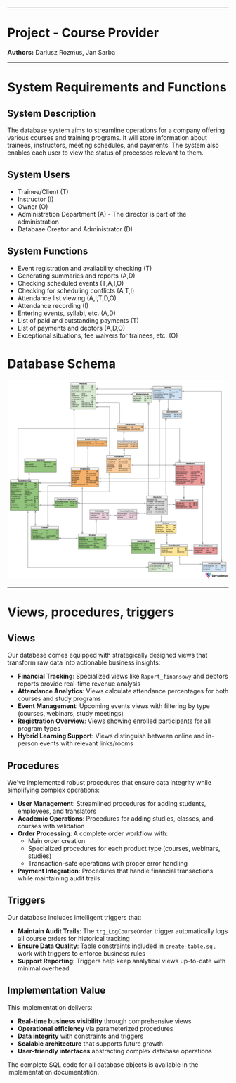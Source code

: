
---
# Project - Course Provider

**Authors:** Dariusz Rozmus, Jan Sarba

---

# System Requirements and Functions

## System Description

The database system aims to streamline operations for a company offering various courses and training programs. It will store information about trainees, instructors, meeting schedules, and payments. The system also enables each user to view the status of processes relevant to them.

## System Users

- Trainee/Client (T)
- Instructor (I)
- Owner (O)
- Administration Department (A) - The director is part of the administration
- Database Creator and Administrator (D)

## System Functions

- Event registration and availability checking (T)
- Generating summaries and reports (A,D)
- Checking scheduled events (T,A,I,O)
- Checking for scheduling conflicts (A,T,I)
- Attendance list viewing (A,I,T,D,O)
- Attendance recording (I)
- Entering events, syllabi, etc. (A,D)
- List of paid and outstanding payments (T)
- List of payments and debtors (A,D,O)
- Exceptional situations, fee waivers for trainees, etc. (O)

# Database Schema

![schema](schemat.png)

---

# Views, procedures, triggers

## Views

Our database comes equipped with strategically designed views that transform raw data into actionable business insights:

- **Financial Tracking**: Specialized views like `Raport_finansowy` and debtors reports provide real-time revenue analysis
- **Attendance Analytics**: Views calculate attendance percentages for both courses and study programs
- **Event Management**: Upcoming events views with filtering by type (courses, webinars, study meetings)
- **Registration Overview**: Views showing enrolled participants for all program types
- **Hybrid Learning Support**: Views distinguish between online and in-person events with relevant links/rooms

## Procedures

We've implemented robust procedures that ensure data integrity while simplifying complex operations:

- **User Management**: Streamlined procedures for adding students, employees, and translators
- **Academic Operations**: Procedures for adding studies, classes, and courses with validation
- **Order Processing**: A complete order workflow with:
  - Main order creation
  - Specialized procedures for each product type (courses, webinars, studies)
  - Transaction-safe operations with proper error handling
- **Payment Integration**: Procedures that handle financial transactions while maintaining audit trails

## Triggers

Our database includes intelligent triggers that:

- **Maintain Audit Trails**: The `trg_LogCourseOrder` trigger automatically logs all course orders for historical tracking
- **Ensure Data Quality**: Table constraints included in `create-table.sql` work with triggers to enforce business rules
- **Support Reporting**: Triggers help keep analytical views up-to-date with minimal overhead

## Implementation Value

This implementation delivers:

- **Real-time business visibility** through comprehensive views  
- **Operational efficiency** via parameterized procedures  
- **Data integrity** with constraints and triggers  
- **Scalable architecture** that supports future growth  
- **User-friendly interfaces** abstracting complex database operations  

The complete SQL code for all database objects is available in the implementation documentation.
